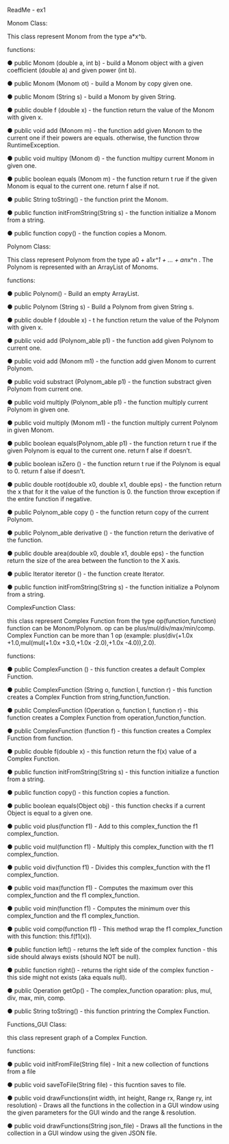 ReadMe - ex1
 
Monom Class: 
 
This class represent Monom from the type a*x^b. 
 
functions: 
 
●	public Monom (double a, int b) - build a Monom object with a given coefficient (double a) and given power (int b). 

●	public Monom (Monom ot) - build a Monom by copy given one. 

●	public Monom (String s) - build a Monom by given String.

●	public double f (double x) - the function return the value of the Monom with given x.

●	public void add (Monom m) - the function add given Monom to the current one if their powers are equals. otherwise, the function throw RuntimeException. 

●	public void multipy (Monom d) - the function multipy current Monom in given one. 

●	public boolean equals (Monom m) - the function return t rue if the given Monom is equal to the current one. return f alse if not.

●	public String toString() - the function print the Monom. 

● public function initFromString(String s) - the function initialize a Monom from a string.

● public function copy() - the function copies a Monom.

 
 
Polynom Class: 
 
This class represent Polynom from the type a0 + a1*x^1 + ... + an*x^n . 
The Polynom is represented with an ArrayList of Monoms.  
 
functions: 
 
●	public Polynom() - Build an empty ArrayList. 

●	public Polynom (String s) - Build a Polynom from given String s.

●	public double f (double x) - t he function return the value of the Polynom with given x. 

●	public void add (Polynom_able p1) - the function add given Polynom to current one. 

●	public void add (Monom m1) - the function add given Monom to current Polynom. 

●	public void substract (Polynom_able p1) - the function substract given Polynom from current one. 

●	public void multiply (Polynom_able p1) - the function multiply current Polynom in given one. 

●	public void multiply (Monom m1) - the function multiply current Polynom in given Monom. 

●	public boolean equals(Polynom_able p1) - the function return t rue if the given Polynom is equal to the current one. return f alse if doesn’t. 

●	public boolean isZero () - the function return t rue if the Polynom is equal to 0. return f alse if doesn’t. 

●	public double root(double x0, double x1, double eps) - the function return the x that for it the value of the function is 0. the function throw exception if the entire function if negative. 

●	public Polynom_able copy () - the function return copy of the current Polynom. 

●	public Polynom_able derivative () - the function return the derivative of the function. 

●	public double area(double x0, double x1, double eps) - the function return the size of the area between the function to the X axis. 

●	public Iterator<Monom> iteretor () - the function create Iterator. 
 
● public function initFromString(String s) - the function initialize a Polynom from a string.
 
 
 
 ComplexFunction Class: 
 
 this class represent Complex Function from the type op(function,function)
 function can be Monom/Polynom.
 op can be plus/mul/div/max/min/comp.
 Complex Function can be more than 1 op (example: plus(div(+1.0x +1.0,mul(mul(+1.0x +3.0,+1.0x -2.0),+1.0x -4.0)),2.0).
 
 functions:
 
 
 ● public ComplexFunction () - this function creates a default Complex Function.
 
 ●	public ComplexFunction (String o, function l, function r) - this function creates a Complex Function from string,function,function.
 
 ● public ComplexFunction (Operation o, function l, function r) - this function creates a Complex Function from operation,function,function.
 
 ● public ComplexFunction (function f) - this function creates a Complex Function from function.
 
 ● public double f(double x) - this function return the f(x) value of a Complex Function.
 
 ● public function initFromString(String s) - this function initialize a function from a string.
 
 ●	public function copy() - this function copies a function.
 
 ● public boolean equals(Object obj) - this function checks if a current Object is equal to a given one.
 
 ● public void plus(function f1) - Add to this complex_function the f1 complex_function.
 
 ● public void mul(function f1) - Multiply this complex_function with the f1 complex_function.
 
 ●	public void div(function f1) - Divides this complex_function with the f1 complex_function.
 
 ●	public void max(function f1) - Computes the maximum over this complex_function and the f1 complex_function.
 
 ● public void min(function f1) - Computes the minimum over this complex_function and the f1 complex_function.
 
 ● public void comp(function f1) - This method wrap the f1 complex_function with this function: this.f(f1(x)).
 
 ● public function left() - returns the left side of the complex function - this side should always exists (should NOT be null).
 
 ● public function right() - returns the right side of the complex function - this side might not exists (aka equals null).
 
 ● public Operation getOp() - The complex_function oparation: plus, mul, div, max, min, comp.
 
 ● public String toString() - this function printring the Complex Function.
  
  
  
  
 Functions_GUI Class: 
 
 this class represent graph of a Complex Function.
 
 functions:
 
 ● public void initFromFile(String file) - Init a new collection of functions from a file
 
 ● public void saveToFile(String file) - this fucntion saves to file.
 
 ●	public void drawFunctions(int width, int height, Range rx, Range ry, int resolution) - Draws all the functions in the collection in a GUI window using the given parameters for the GUI windo and the range & resolution.
 
 ●	public void drawFunctions(String json_file) - Draws all the functions in the collection in a GUI window using the given JSON file.
 

 
 
 
 
 
 
 
 
 
 
